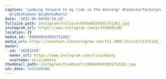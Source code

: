 ```yaml
---
caption: 'Looking forward to my ride in the morning! #lovestarfactoryteam @pearlizumiofficial
  @rideshimano @icebreakernz'
date: '2015-06-04T02:54:26'
fullsize_path: instagram\fullsize\999640593055752261.jpg
instagram_url: https://www.instagram.com/p/3fb9K0JiBF
location: {}
media_id: '999640593055752261'
media_url: https://scontent.cdninstagram.com/t51.2885-15/e15/11372132_1608268242779685_951934561_n.jpg?ig_cache_key=OTk5NjQwNTkzMDU1NzUyMjYx.2
owner:
  id: '16262439'
  owner_url: https://www.instagram.com/oliviabeaty
  username: oliviabeaty
thumbnail_path: instagram\thumbnails\999640593055752261.jpg
utc_date: 1433386466
---
```

